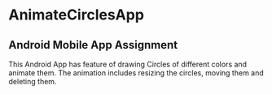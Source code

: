 # AnimateCirclesApp
Android Mobile App Assignment
-----------------------------

This Android App has feature of drawing Circles of different colors and animate them. The animation includes resizing the circles, moving them and deleting them.

